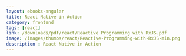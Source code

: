 ```yaml
---
layout: ebooks-angular
title: React Native in Action 
category: frontend
tags: [react]
link: /downloads/pdf/react/Reactive Programming with RxJS.pdf 
image: /images/thumbs/react/Reactive-Programming-with-RxJS-min.png
description : React Native in Action 
---
```












